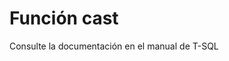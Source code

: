 ﻿---
FunctionName: "cast"
FunctionType: "SQL"
Autogenerated: true
---

# Función  cast

Consulte la documentación en el manual de T-SQL
